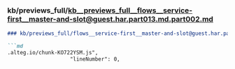 ### kb/previews_full/kb__previews_full__flows__service-first__master-and-slot@guest.har.part013.md.part002.md

```md
### kb/previews_full/flows__service-first__master-and-slot@guest.har.part013.md (part 002)

```md
.alteg.io/chunk-KO722YSM.js",
                    "lineNumber": 0,
   
```

```

```
